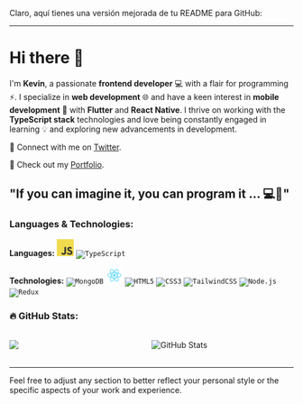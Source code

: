 Claro, aquí tienes una versión mejorada de tu README para GitHub:

---

# Hi there 👋

I'm **Kevin**, a passionate **frontend developer** 💻 with a flair for programming ⚡. I specialize in **web development** 🌐 and have a keen interest in **mobile development** 📱 with **Flutter** and **React Native**. I thrive on working with the **TypeScript stack** technologies and love being constantly engaged in learning 💡 and exploring new advancements in development.

🔗 Connect with me on [Twitter](https://twitter.com/gkevin_y).

🌟 Check out my [Portfolio](https://kevin-yamil-garcia-lopez.netlify.app/).

## "If you can imagine it, you can program it ... 💻🌟"

### **Languages & Technologies:**

**Languages:**
<code><img height="30" src="https://raw.githubusercontent.com/github/explore/80688e429a7d4ef2fca1e82350fe8e3517d3494d/topics/javascript/javascript.png" alt="JavaScript"/></code>
<code><img height="35" src="https://www.vectorlogo.zone/logos/typescriptlang/typescriptlang-icon.svg" alt="TypeScript"/></code>

**Technologies:**
<code><img height="40" src="https://www.vectorlogo.zone/logos/mongodb/mongodb-ar21.svg" alt="MongoDB"/></code>
<code><img height="30" src="https://raw.githubusercontent.com/github/explore/80688e429a7d4ef2fca1e82350fe8e3517d3494d/topics/react-native/react-native.png" alt="React Native"/></code>
<code><img height="30" src="https://www.vectorlogo.zone/logos/w3_html5/w3_html5-icon.svg" alt="HTML5"/></code>
<code><img height="40" src="https://www.vectorlogo.zone/logos/w3_css/w3_css-official.svg" alt="CSS3"/></code>
<code><img height="30" src="https://www.vectorlogo.zone/logos/tailwindcss/tailwindcss-icon.svg" alt="TailwindCSS"/></code>
<code><img height="30" src="https://www.vectorlogo.zone/logos/nodejs/nodejs-icon.svg" alt="Node.js"/></code>
<code><img height="30" src="https://cdn.rawgit.com/prplx/svg-logos/master/svg/redux.svg" alt="Redux"/></code>

### 🔥 GitHub Stats:

<br/>  
<div style="display: flex; justify-content: center; width: 100%;">
  <img src="http://github-readme-streak-stats.herokuapp.com?user=kevinShogun&theme=merko" align="center" style="width: 50%" />
  <img src="https://github-readme-stats.vercel.app/api?username=kevinShogun&show_icons=true&count_private=true&hide_border=true&theme=tokyonight" align="center" style="width: 50%;" alt="GitHub Stats"/>
</div>  
<br/>  

---

Feel free to adjust any section to better reflect your personal style or the specific aspects of your work and experience.
